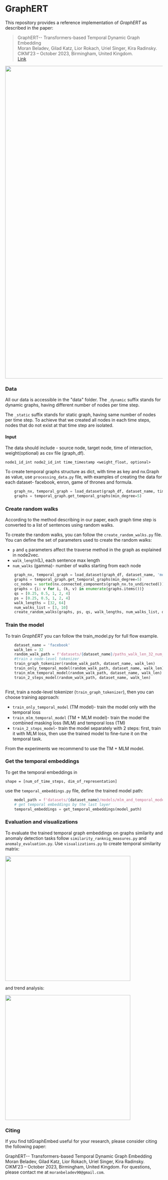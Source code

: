 # GraphERT

This repository provides a reference implementation of *GraphERT* as described in the paper:<br>
> GraphERT-- Transformers-based Temporal Dynamic Graph Embedding <br>
> Moran Beladev, Gilad Katz, Lior Rokach, Uriel Singer, Kira Radinsky.<br>
> CIKM’23 – October 2023, Birmingham, United Kingdom. <br>
> [Link]()

<img src="https://i.ibb.co/MZsYM9w/GraphERT.png" width="1000">

### Data ###
All our data is accessible in the "data" folder. 
The `_dynamic` suffix stands for dynamic graphs, having different number of nodes per time step.

The  `_static` suffix stands for static graph, having same number of nodes per time step. 
To achieve that we created all nodes in each time steps, nodes that do not exist at that time step are isolated.

#### Input
The data should include - source node, target node, time of interaction, weight(optional) as csv file (graph_df).
	
	node1_id_int node2_id_int time_timestamp <weight_float, optional>

To create temporal graphs structure as dict, with time as key and nx.Graph as value, use `processing_data.py` file, 
with examples of creating the data for each dataset- facebook, enron, game of thrones and formula. 

```python
    graph_nx, temporal_graph = load_dataset(graph_df, dataset_name, time_granularity='months')
    graphs = temporal_graph.get_temporal_graphs(min_degree=5)
```

### Create random walks ###

According to the method describing in our paper, each graph time step is converted to a list of sentences using random walks.

To create the random walks, you can follow the `create_random_walks.py` file. You can define the set of parameters used to create the random walks:
- `p` and `q` parameters affect the traverse method in the graph as explained in node2vec.
- `walk_length`(L), each sentence max length
- `num_walks` (gamma)- number of walks starting from each node

```python
    graph_nx, temporal_graph = load_dataset(graph_df, dataset_name, 'months')
    graphs = temporal_graph.get_temporal_graphs(min_degree=5)
    cc_nodes = sorted(nx.connected_components(graph_nx.to_undirected()), key=len, reverse=True)[0] # biggest cc
    graphs = {i: v for i, (k, v) in enumerate(graphs.items())}
    qs = [0.25, 0.5, 1, 2, 4]
    ps = [0.25, 0.5, 1, 2, 4]
    walk_lengths = [32, 64]
    num_walks_list = [3, 10]
    create_random_walks(graphs, ps, qs, walk_lengths, num_walks_list, dataset_name, cc_nodes)
```

### Train the model ###
To train *GraphERT* you can follow the train_model.py for full flow example.
```python
    dataset_name = 'facebook'
    walk_len = 32
    random_walk_path = f'datasets/{dataset_name}/paths_walk_len_32_num_walks_3.csv'
    #train a node-level tokenizer
    train_graph_tokenizer(random_walk_path, dataset_name, walk_len)
    train_only_temporal_model(random_walk_path, dataset_name, walk_len)
    train_mlm_temporal_model(random_walk_path, dataset_name, walk_len)
    train_2_steps_model(random_walk_path, dataset_name, walk_len)
   
```
First, train a node-level tokenizer (`train_graph_tokenizer`), then you can choose training approach:
- `train_only_temporal_model` (TM model)- train the model only with the temporal loss
- `train_mlm_temporal_model` (TM + MLM model)- train the model the combined masking loss (MLM) and temporal loss (TM)
- `train_2_steps_model`- train the model separately with 2 steps: first, train it with MLM loss, then use the trained model to fine-tune it on the temporal task. 

From the experiments we recommend to use the TM + MLM model.

### Get the temporal embeddings ###
To get the temporal embeddings in

	shape = [num_of_time_steps, dim_of_representation]

use the `temporal_embeddings.py` file, define the trained model path:
```python
    model_path = f'datasets/{dataset_name}/models/mlm_and_temporal_model'
    # get temporal embeddings by the last layer
    temporal_embeddings = get_temporal_embeddings(model_path)
```

### Evaluation and visualizations ###
To evaluate the trained temporal graph embeddings on graphs similarity and anomaly detection tasks follow `similarity_ranknig_measures.py` and `anomaly_evaluation.py`.
Use `visualizations.py` to create temporal similarity matrix:

<img src="https://i.ibb.co/xmqDmZR/facebook-g2g.png" width="400">

and trend analysis:

<img src="https://i.ibb.co/GQKRVjc/Screenshot-2023-08-26-at-12-43-16.png" width="400">


### Citing ###
If you find tdGraphEmbed useful for your research, please consider citing the following paper:

GraphERT-- Transformers-based Temporal Dynamic Graph Embedding
Moran Beladev, Gilad Katz, Lior Rokach, Uriel Singer, Kira Radinsky.
CIKM’23 – October 2023, Birmingham, United Kingdom.
For questions, please contact me at `moranbeladev90@gmail.com`.

